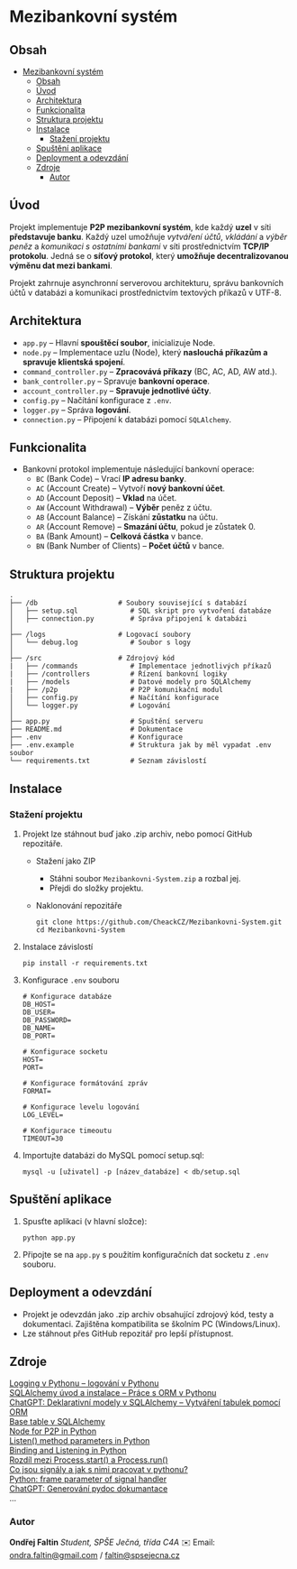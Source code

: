 # Mezibankovní systém

## Obsah
- [Mezibankovní systém](#mezibankovní-systém)
  - [Obsah](#obsah)
  - [Úvod](#úvod)
  - [Architektura](#architektura)
  - [Funkcionalita](#funkcionalita)
  - [Struktura projektu](#struktura-projektu)
  - [Instalace](#instalace)
    - [Stažení projektu](#stažení-projektu)
  - [Spuštění aplikace](#spuštění-aplikace)
  - [Deployment a odevzdání](#deployment-a-odevzdání)
  - [Zdroje](#zdroje)
    - [Autor](#autor)


## Úvod
Projekt implementuje **P2P mezibankovní systém**, kde každý **uzel** v síti **představuje banku**. Každý uzel umožňuje *vytváření účtů*, *vkládání* a *výběr peněz* a *komunikaci s ostatními bankami* v síti prostřednictvím **TCP/IP protokolu**. Jedná se o **síťový protokol**, který **umožňuje decentralizovanou výměnu dat mezi bankami**.

Projekt zahrnuje asynchronní serverovou architekturu, správu bankovních účtů v databázi a komunikaci prostřednictvím textových příkazů v UTF-8.


## Architektura
- ```app.py``` – Hlavní **spouštěcí soubor**, inicializuje Node.
- ```node.py``` – Implementace uzlu (Node), který **naslouchá příkazům a spravuje klientská spojení**.
- ```command_controller.py``` – **Zpracovává příkazy** (BC, AC, AD, AW atd.).
- ```bank_controller.py``` – Spravuje **bankovní operace**.
- ```account_controller.py``` – **Spravuje jednotlivé účty**.
- ```config.py``` – Načítání konfigurace z ```.env```.
- ```logger.py``` – Správa **logování**.
- ```connection.py``` – Připojení k databázi pomocí ```SQLAlchemy```.


## Funkcionalita
- Bankovní protokol implementuje následující bankovní operace:
  - ```BC``` (Bank Code) – Vrací **IP adresu banky**.
  - ```AC``` (Account Create) – Vytvoří **nový bankovní účet**.
  - ```AD``` (Account Deposit) – **Vklad** na účet.
  - ```AW``` (Account Withdrawal) – **Výběr** peněz z účtu.
  - ```AB``` (Account Balance) – Získání **zůstatku** na účtu.
  - ```AR``` (Account Remove) – **Smazání účtu**, pokud je zůstatek 0.
  - ```BA``` (Bank Amount) – **Celková částka** v bance.
  - ```BN``` (Bank Number of Clients) – **Počet účtů** v bance.


## Struktura projektu
```
.
├── /db                    # Soubory související s databází
│   ├── setup.sql             # SQL skript pro vytvoření databáze
│   ├── connection.py         # Správa připojení k databázi
│
├── /logs                  # Logovací soubory
│   └── debug.log             # Soubor s logy
│
├── /src                   # Zdrojový kód
|   ├── /commands             # Implementace jednotlivých příkazů
|   ├── /controllers          # Řízení bankovní logiky
|   ├── /models               # Datové modely pro SQLAlchemy
|   ├── /p2p                  # P2P komunikační modul
│   ├── config.py             # Načítání konfigurace
│   └── logger.py             # Logování
│
├── app.py                    # Spuštění serveru
├── README.md                 # Dokumentace
├── .env                      # Konfigurace
├── .env.example              # Struktura jak by měl vypadat .env soubor
└── requirements.txt          # Seznam závislostí
```

## Instalace
### Stažení projektu
1. Projekt lze stáhnout buď jako .zip archiv, nebo pomocí GitHub repozitáře.
   - Stažení jako ZIP
     - Stáhni soubor ```Mezibankovni-System.zip``` a rozbal jej.
     - Přejdi do složky projektu.
 
   - Naklonování repozitáře
        ```
        git clone https://github.com/CheackCZ/Mezibankovni-System.git
        cd Mezibankovni-System
        ```

2. Instalace závislostí
    ```
    pip install -r requirements.txt
    ```

3. Konfigurace ```.env``` souboru
    ```
    # Konfigurace databáze
    DB_HOST=
    DB_USER=
    DB_PASSWORD=
    DB_NAME=
    DB_PORT=

    # Konfigurace socketu
    HOST=
    PORT=

    # Konfigurace formátování zpráv
    FORMAT=

    # Konfigurace levelu logování
    LOG_LEVEL=

    # Konfigurace timeoutu
    TIMEOUT=30
    ```

4. Importujte databázi do MySQL pomocí setup.sql:
    ```
    mysql -u [uživatel] -p [název_databáze] < db/setup.sql
    ```

## Spuštění aplikace
1. Spusťte aplikaci (v hlavní složce):
    ```
    python app.py
    ```

2. Připojte se na ```app.py``` s použitím konfiguračních dat socketu z ```.env``` souboru.

## Deployment a odevzdání
- Projekt je odevzdán jako .zip archiv obsahující zdrojový kód, testy a dokumentaci. Zajištěna kompatibilita se školním PC (Windows/Linux).
- Lze stáhnout přes GitHub repozitář pro lepší přístupnost.

## Zdroje
[Logging v Pythonu – logování v Pythonu](https://www.geeksforgeeks.org/logging-in-python/)<br>
[SQLAlchemy úvod a instalace – Práce s ORM v Pythonu](https://www.itnetwork.cz/python/sqlalchemy/sqlalchemy-uvod-a-instalace)<br>
[ChatGPT: Deklarativní modely v SQLAlchemy – Vytváření tabulek pomocí ORM](https://chatgpt.com/c/6798c30b-756c-800b-b2a8-fdd371fdf18a)<br>
[Base table v SQLAlchemy](https://docs.sqlalchemy.org/en/14/orm/declarative_tables.html)<br>
[Node for P2P in Python](https://blog.devgenius.io/implementing-peer-to-peer-data-exchange-in-python-8e69513489af)<br>
[Listen() method parameters in Python](https://stackoverflow.com/questions/48244322/listen-method-parameters-in-python)<br>
[Binding and Listening in Python](https://www.geeksforgeeks.org/python-binding-and-listening-with-sockets/)<br>
[Rozdíl mezi Process.start() a Process.run()](https://stackoverflow.com/questions/55084433/difference-between-process-run-and-process-start)<br>
[Co jsou signály a jak s nimi pracovat v pythonu?](https://www.askpython.com/python-modules/python-signal)<br>
[Python: frame parameter of signal handler](https://stackoverflow.com/questions/18704862/python-frame-parameter-of-signal-handler)<br>
[ChatGPT: Generování pydoc dokumantace](https://chatgpt.com/c/67a51035-43bc-800b-9951-048a23a61ec5)<br>
...

### Autor
**Ondřej Faltin**
*Student, SPŠE Ječná, třída C4A*
✉️ Email: ondra.faltin@gmail.com / faltin@spsejecna.cz